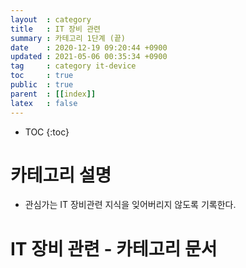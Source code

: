 ```yaml
---
layout  : category
title   : IT 장비 관련 
summary : 카테고리 1단계 (끝)
date    : 2020-12-19 09:20:44 +0900
updated : 2021-05-06 00:35:34 +0900
tag     : category it-device 
toc     : true
public  : true
parent  : [[index]] 
latex   : false
---
```

* TOC
{:toc}

# 카테고리 설명

* 관심가는 IT 장비관련 지식을 잊어버리지 않도록 기록한다.

# IT 장비 관련 - 카테고리 문서 
